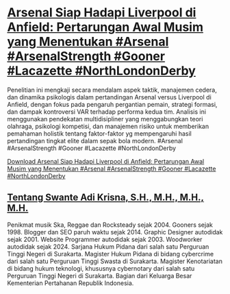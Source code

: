 # [Arsenal Siap Hadapi Liverpool di Anfield: Pertarungan Awal Musim yang Menentukan #Arsenal #ArsenalStrength #Gooner #Lacazette #NorthLondonDerby](https://swanteadikrisna.com/arsenal/website/47/arsenal-siap-hadapi-liverpool-di-anfield-pertarungan-awal-musim-yang-menentukan/)

Penelitian ini mengkaji secara mendalam aspek taktik, manajemen cedera, dan dinamika psikologis dalam pertandingan Arsenal versus Liverpool di Anfield, dengan fokus pada pengaruh pergantian pemain, strategi formasi, dan dampak kontroversi VAR terhadap performa kedua tim. Analisis ini menggunakan pendekatan multidisipliner yang menggabungkan teori olahraga, psikologi kompetisi, dan manajemen risiko untuk memberikan pemahaman holistik tentang faktor-faktor yg mempengaruhi hasil pertandingan tingkat elite dalam sepak bola modern. #Arsenal #ArsenalStrength #Gooner #Lacazette #NorthLondonDerby 

[Download Arsenal Siap Hadapi Liverpool di Anfield: Pertarungan Awal Musim yang Menentukan #Arsenal #ArsenalStrength #Gooner #Lacazette #NorthLondonDerby](https://swanteadikrisna.com/arsenal/website/47/arsenal-siap-hadapi-liverpool-di-anfield-pertarungan-awal-musim-yang-menentukan/)


## [Tentang Swante Adi Krisna, S.H., M.H., M.H., M.H.](https://swanteadikrisna.com/)

Penikmat musik Ska, Reggae dan Rocksteady sejak 2004. Gooners sejak 1998. Blogger dan SEO paruh waktu sejak 2014. Graphic Designer autodidak sejak 2001. Website Programmer autodidak sejak 2003. Woodworker autodidak sejak 2024. Sarjana Hukum Pidana dari salah satu Perguruan Tinggi Negeri di Surakarta. Magister Hukum Pidana di bidang cybercrime dari salah satu Perguruan Tinggi Swasta di Surakarta. Magister Kenotariatan di bidang hukum teknologi, khususnya cybernotary dari salah satu Perguruan Tinggi Negeri di Surakarta. Bagian dari Keluarga Besar Kementerian Pertahanan Republik Indonesia.